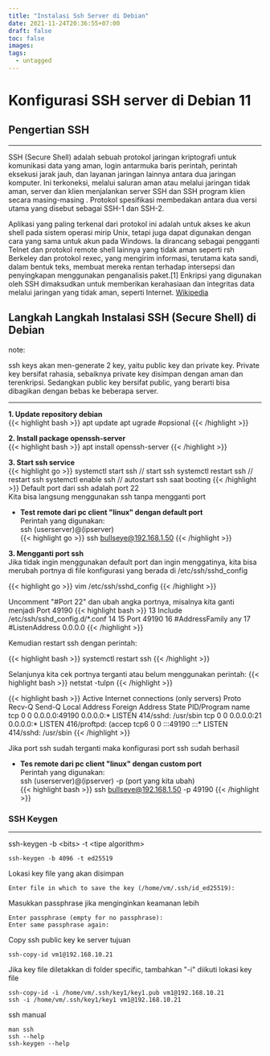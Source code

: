 ```yaml
---
title: "Instalasi Ssh Server di Debian"
date: 2021-11-24T20:36:55+07:00
draft: false
toc: false
images:
tags:
  - untagged
---
```


# Konfigurasi SSH server di Debian 11

## Pengertian SSH

---

SSH (Secure Shell) adalah sebuah protokol jaringan kriptografi untuk komunikasi data yang aman, login antarmuka baris perintah, perintah eksekusi jarak jauh, dan layanan jaringan lainnya antara dua jaringan komputer. Ini terkoneksi, melalui saluran aman atau melalui jaringan tidak aman, server dan klien menjalankan server SSH dan SSH program klien secara masing-masing . Protokol spesifikasi membedakan antara dua versi utama yang disebut sebagai SSH-1 dan SSH-2.

Aplikasi yang paling terkenal dari protokol ini adalah untuk akses ke akun shell pada sistem operasi mirip Unix, tetapi juga dapat digunakan dengan cara yang sama untuk akun pada Windows. Ia dirancang sebagai pengganti Telnet dan protokol remote shell lainnya yang tidak aman seperti rsh Berkeley dan protokol rexec, yang mengirim informasi, terutama kata sandi, dalam bentuk teks, membuat mereka rentan terhadap intersepsi dan penyingkapan menggunakan penganalisis paket.[1] Enkripsi yang digunakan oleh SSH dimaksudkan untuk memberikan kerahasiaan dan integritas data melalui jaringan yang tidak aman, seperti Internet. [Wikipedia](https://id.wikipedia.org/wiki/Secure_Shell)

## Langkah Langkah Instalasi SSH (Secure Shell) di Debian

note:

ssh keys akan men-generate 2 key, yaitu public key dan private key. Private key bersifat rahasia, sebaiknya private key disimpan dengan aman dan terenkripsi. Sedangkan public key bersifat public, yang berarti bisa dibagikan dengan bebas ke beberapa server.

---

**1. Update repository debian**  
{{< highlight bash >}}
apt update
apt ugrade	#opsional
{{< /highlight >}}

**2. Install package openssh-server**  
{{< highlight bash >}}
apt install openssh-server
{{< /highlight >}}

**3. Start ssh service**  
{{< highlight go >}}
systemctl start ssh 	// start ssh
systemctl restart ssh	// restart ssh
systemctl enable ssh	// autostart ssh saat booting
{{< /highlight >}}
Default port dari ssh adalah port 22  
Kita bisa langsung menggunakan ssh tanpa mengganti port  

- **Test remote dari pc client "linux" dengan default port**  
Perintah yang digunakan:  
ssh (userserver)@(ipserver)  
{{< highlight go >}}
ssh bullseye@192.168.1.50
{{< /highlight >}}

**3. Mengganti port ssh**  
Jika tidak ingin menggunakan default port dan ingin menggatinya, kita bisa merubah portnya di file konfigurasi yang berada di /etc/ssh/sshd_config  

{{< highlight go >}}
vim /etc/ssh/sshd_config
{{< /highlight >}}

Uncomment "#Port 22" dan ubah angka portnya, misalnya kita ganti menjadi Port 49190
{{< highlight bash >}}
 13 Include /etc/ssh/sshd_config.d/*.conf
 14
 15 Port 49190
 16 #AddressFamily any
 17 #ListenAddress 0.0.0.0
{{< /highlight >}}

Kemudian restart ssh dengan perintah:  

{{< highlight bash >}}
systemctl restart ssh
{{< /highlight >}}

Selanjunya kita cek portnya terganti atau belum menggunakan perintah:
{{< highlight bash >}}
netstat -tulpn
{{< /highlight >}}

{{< highlight bash >}}
Active Internet connections (only servers)
Proto Recv-Q Send-Q Local Address           Foreign Address         State       PID/Program name    
tcp        0      0 0.0.0.0:49190           0.0.0.0:*               LISTEN      414/sshd: /usr/sbin
tcp        0      0 0.0.0.0:21              0.0.0.0:*               LISTEN      416/proftpd: (accep
tcp6       0      0 :::49190                :::*                    LISTEN      414/sshd: /usr/sbin
{{< /highlight >}}

Jika port ssh sudah terganti maka konfigurasi port ssh sudah berhasil

- **Tes remote dari pc client "linux" dengan custom port**  
Perintah yang digunakan:  
ssh (userserver)@(ipserver) -p (port yang kita ubah)  
{{< highlight bash >}}
ssh bullseye@192.168.1.50 -p 49190
{{< /highlight >}}

### SSH Keygen

---

ssh-keygen -b \<bits> -t \<tipe algorithm>

    ssh-keygen -b 4096 -t ed25519

Lokasi key file yang akan disimpan

    Enter file in which to save the key (/home/vm/.ssh/id_ed25519):

Masukkan passphrase jika menginginkan keamanan lebih

    Enter passphrase (empty for no passphrase): 
    Enter same passphrase again:

Copy ssh public key ke server tujuan

    ssh-copy-id vm1@192.168.10.21

Jika key file diletakkan di folder specific, tambahkan "-i" diikuti lokasi key file

    ssh-copy-id -i /home/vm/.ssh/key1/key1.pub vm1@192.168.10.21
    ssh -i /home/vm/.ssh/key1/key1 vm1@192.168.10.21

ssh manual

    man ssh
    ssh --help
    ssh-keygen --help
